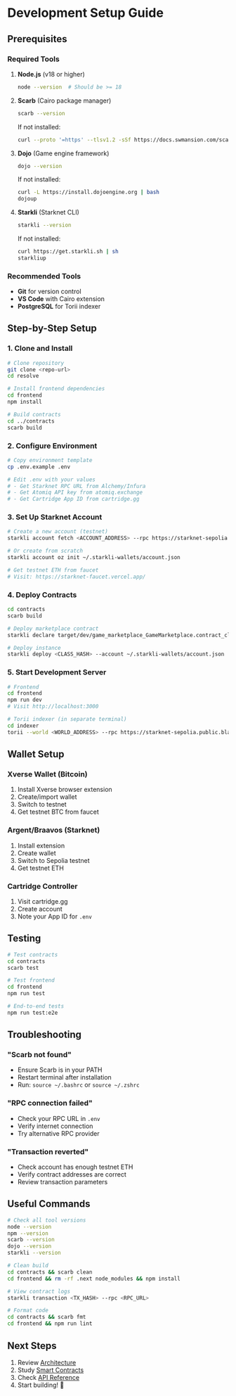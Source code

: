 # Development Setup Guide

## Prerequisites

### Required Tools

1. **Node.js** (v18 or higher)
   ```bash
   node --version  # Should be >= 18
   ```

2. **Scarb** (Cairo package manager)
   ```bash
   scarb --version
   ```
   
   If not installed:
   ```bash
   curl --proto '=https' --tlsv1.2 -sSf https://docs.swmansion.com/scarb/install.sh | sh
   ```

3. **Dojo** (Game engine framework)
   ```bash
   dojo --version
   ```
   
   If not installed:
   ```bash
   curl -L https://install.dojoengine.org | bash
   dojoup
   ```

4. **Starkli** (Starknet CLI)
   ```bash
   starkli --version
   ```
   
   If not installed:
   ```bash
   curl https://get.starkli.sh | sh
   starkliup
   ```

### Recommended Tools

- **Git** for version control
- **VS Code** with Cairo extension
- **PostgreSQL** for Torii indexer

## Step-by-Step Setup

### 1. Clone and Install

```bash
# Clone repository
git clone <repo-url>
cd resolve

# Install frontend dependencies
cd frontend
npm install

# Build contracts
cd ../contracts
scarb build
```

### 2. Configure Environment

```bash
# Copy environment template
cp .env.example .env

# Edit .env with your values
# - Get Starknet RPC URL from Alchemy/Infura
# - Get Atomiq API key from atomiq.exchange
# - Get Cartridge App ID from cartridge.gg
```

### 3. Set Up Starknet Account

```bash
# Create a new account (testnet)
starkli account fetch <ACCOUNT_ADDRESS> --rpc https://starknet-sepolia.public.blastapi.io

# Or create from scratch
starkli account oz init ~/.starkli-wallets/account.json

# Get testnet ETH from faucet
# Visit: https://starknet-faucet.vercel.app/
```

### 4. Deploy Contracts

```bash
cd contracts
scarb build

# Deploy marketplace contract
starkli declare target/dev/game_marketplace_GameMarketplace.contract_class.json --account ~/.starkli-wallets/account.json

# Deploy instance
starkli deploy <CLASS_HASH> --account ~/.starkli-wallets/account.json
```

### 5. Start Development Server

```bash
# Frontend
cd frontend
npm run dev
# Visit http://localhost:3000

# Torii indexer (in separate terminal)
cd indexer
torii --world <WORLD_ADDRESS> --rpc https://starknet-sepolia.public.blastapi.io
```

## Wallet Setup

### Xverse Wallet (Bitcoin)

1. Install Xverse browser extension
2. Create/import wallet
3. Switch to testnet
4. Get testnet BTC from faucet

### Argent/Braavos (Starknet)

1. Install extension
2. Create wallet
3. Switch to Sepolia testnet
4. Get testnet ETH

### Cartridge Controller

1. Visit cartridge.gg
2. Create account
3. Note your App ID for `.env`

## Testing

```bash
# Test contracts
cd contracts
scarb test

# Test frontend
cd frontend
npm run test

# End-to-end tests
npm run test:e2e
```

## Troubleshooting

### "Scarb not found"
- Ensure Scarb is in your PATH
- Restart terminal after installation
- Run: `source ~/.bashrc` or `source ~/.zshrc`

### "RPC connection failed"
- Check your RPC URL in `.env`
- Verify internet connection
- Try alternative RPC provider

### "Transaction reverted"
- Check account has enough testnet ETH
- Verify contract addresses are correct
- Review transaction parameters

## Useful Commands

```bash
# Check all tool versions
node --version
npm --version
scarb --version
dojo --version
starkli --version

# Clean build
cd contracts && scarb clean
cd frontend && rm -rf .next node_modules && npm install

# View contract logs
starkli transaction <TX_HASH> --rpc <RPC_URL>

# Format code
cd contracts && scarb fmt
cd frontend && npm run lint
```

## Next Steps

1. Review [Architecture](./ARCHITECTURE.md)
2. Study [Smart Contracts](./CONTRACTS.md)
3. Check [API Reference](./API.md)
4. Start building! 🚀
